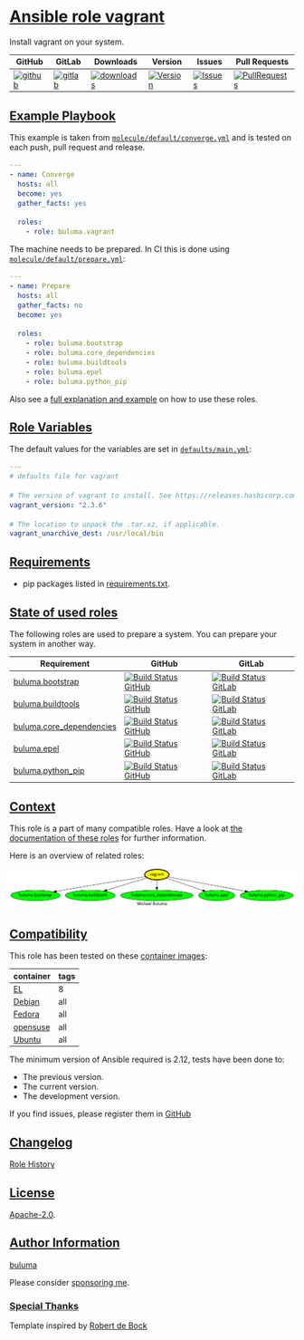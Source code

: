 # [Ansible role vagrant](#vagrant)

Install vagrant on your system.

|GitHub|GitLab|Downloads|Version|Issues|Pull Requests|
|------|------|-------|-------|------|-------------|
|[![github](https://github.com/buluma/ansible-role-vagrant/workflows/Ansible%20Molecule/badge.svg)](https://github.com/buluma/ansible-role-vagrant/actions)|[![gitlab](https://gitlab.com/shadowwalker/ansible-role-vagrant/badges/master/pipeline.svg)](https://gitlab.com/shadowwalker/ansible-role-vagrant)|[![downloads](https://img.shields.io/ansible/role/d/4875)](https://galaxy.ansible.com/buluma/vagrant)|[![Version](https://img.shields.io/github/release/buluma/ansible-role-vagrant.svg)](https://github.com/buluma/ansible-role-vagrant/releases/)|[![Issues](https://img.shields.io/github/issues/buluma/ansible-role-vagrant.svg)](https://github.com/buluma/ansible-role-vagrant/issues/)|[![PullRequests](https://img.shields.io/github/issues-pr-closed-raw/buluma/ansible-role-vagrant.svg)](https://github.com/buluma/ansible-role-vagrant/pulls/)|

## [Example Playbook](#example-playbook)

This example is taken from [`molecule/default/converge.yml`](https://github.com/buluma/ansible-role-vagrant/blob/master/molecule/default/converge.yml) and is tested on each push, pull request and release.

```yaml
---
- name: Converge
  hosts: all
  become: yes
  gather_facts: yes

  roles:
    - role: buluma.vagrant
```

The machine needs to be prepared. In CI this is done using [`molecule/default/prepare.yml`](https://github.com/buluma/ansible-role-vagrant/blob/master/molecule/default/prepare.yml):

```yaml
---
- name: Prepare
  hosts: all
  gather_facts: no
  become: yes

  roles:
    - role: buluma.bootstrap
    - role: buluma.core_dependencies
    - role: buluma.buildtools
    - role: buluma.epel
    - role: buluma.python_pip
```

Also see a [full explanation and example](https://buluma.github.io/how-to-use-these-roles.html) on how to use these roles.

## [Role Variables](#role-variables)

The default values for the variables are set in [`defaults/main.yml`](https://github.com/buluma/ansible-role-vagrant/blob/master/defaults/main.yml):

```yaml
---
# defaults file for vagrant

# The version of vagrant to install. See https://releases.hashicorp.com/vagrant/ .
vagrant_version: "2.3.6"

# The location to unpack the .tar.xz, if applicable.
vagrant_unarchive_dest: /usr/local/bin
```

## [Requirements](#requirements)

- pip packages listed in [requirements.txt](https://github.com/buluma/ansible-role-vagrant/blob/master/requirements.txt).

## [State of used roles](#state-of-used-roles)

The following roles are used to prepare a system. You can prepare your system in another way.

| Requirement | GitHub | GitLab |
|-------------|--------|--------|
|[buluma.bootstrap](https://galaxy.ansible.com/buluma/bootstrap)|[![Build Status GitHub](https://github.com/buluma/ansible-role-bootstrap/workflows/Ansible%20Molecule/badge.svg)](https://github.com/buluma/ansible-role-bootstrap/actions)|[![Build Status GitLab](https://gitlab.com/shadowwalker/ansible-role-bootstrap/badges/master/pipeline.svg)](https://gitlab.com/shadowwalker/ansible-role-bootstrap)|
|[buluma.buildtools](https://galaxy.ansible.com/buluma/buildtools)|[![Build Status GitHub](https://github.com/buluma/ansible-role-buildtools/workflows/Ansible%20Molecule/badge.svg)](https://github.com/buluma/ansible-role-buildtools/actions)|[![Build Status GitLab](https://gitlab.com/shadowwalker/ansible-role-buildtools/badges/master/pipeline.svg)](https://gitlab.com/shadowwalker/ansible-role-buildtools)|
|[buluma.core_dependencies](https://galaxy.ansible.com/buluma/core_dependencies)|[![Build Status GitHub](https://github.com/buluma/ansible-role-core_dependencies/workflows/Ansible%20Molecule/badge.svg)](https://github.com/buluma/ansible-role-core_dependencies/actions)|[![Build Status GitLab](https://gitlab.com/shadowwalker/ansible-role-core_dependencies/badges/master/pipeline.svg)](https://gitlab.com/shadowwalker/ansible-role-core_dependencies)|
|[buluma.epel](https://galaxy.ansible.com/buluma/epel)|[![Build Status GitHub](https://github.com/buluma/ansible-role-epel/workflows/Ansible%20Molecule/badge.svg)](https://github.com/buluma/ansible-role-epel/actions)|[![Build Status GitLab](https://gitlab.com/shadowwalker/ansible-role-epel/badges/master/pipeline.svg)](https://gitlab.com/shadowwalker/ansible-role-epel)|
|[buluma.python_pip](https://galaxy.ansible.com/buluma/python_pip)|[![Build Status GitHub](https://github.com/buluma/ansible-role-python_pip/workflows/Ansible%20Molecule/badge.svg)](https://github.com/buluma/ansible-role-python_pip/actions)|[![Build Status GitLab](https://gitlab.com/shadowwalker/ansible-role-python_pip/badges/master/pipeline.svg)](https://gitlab.com/shadowwalker/ansible-role-python_pip)|

## [Context](#context)

This role is a part of many compatible roles. Have a look at [the documentation of these roles](https://buluma.github.io/) for further information.

Here is an overview of related roles:

![dependencies](https://raw.githubusercontent.com/buluma/ansible-role-vagrant/png/requirements.png "Dependencies")

## [Compatibility](#compatibility)

This role has been tested on these [container images](https://hub.docker.com/u/buluma):

|container|tags|
|---------|----|
|[EL](https://hub.docker.com/repository/docker/buluma/enterpriselinux/general)|8|
|[Debian](https://hub.docker.com/repository/docker/buluma/debian/general)|all|
|[Fedora](https://hub.docker.com/repository/docker/buluma/fedora/general)|all|
|[opensuse](https://hub.docker.com/repository/docker/buluma/opensuse/general)|all|
|[Ubuntu](https://hub.docker.com/repository/docker/buluma/ubuntu/general)|all|

The minimum version of Ansible required is 2.12, tests have been done to:

- The previous version.
- The current version.
- The development version.

If you find issues, please register them in [GitHub](https://github.com/buluma/ansible-role-vagrant/issues)

## [Changelog](#changelog)

[Role History](https://github.com/buluma/ansible-role-vagrant/blob/master/CHANGELOG.md)

## [License](#license)

[Apache-2.0](https://github.com/buluma/ansible-role-vagrant/blob/master/LICENSE).

## [Author Information](#author-information)

[buluma](https://buluma.github.io/)

Please consider [sponsoring me](https://github.com/sponsors/buluma).

### [Special Thanks](#special-thanks)

Template inspired by [Robert de Bock](https://github.com/robertdebock)
